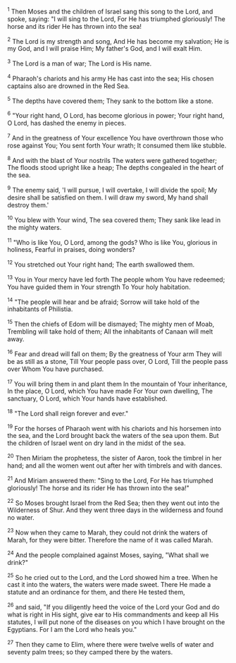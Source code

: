 <sup>1</sup> 
Then Moses and the children of Israel sang this song to the Lord, and spoke, saying: "I will sing to the Lord, For He has triumphed gloriously! The horse and its rider He has thrown into the sea! 

<sup>2</sup> 
The Lord is my strength and song, And He has become my salvation; He is my God, and I will praise Him; My father's God, and I will exalt Him. 

<sup>3</sup> 
The Lord is a man of war; The Lord is His name. 

<sup>4</sup> 
Pharaoh's chariots and his army He has cast into the sea; His chosen captains also are drowned in the Red Sea. 

<sup>5</sup> 
The depths have covered them; They sank to the bottom like a stone. 

<sup>6</sup> 
"Your right hand, O Lord, has become glorious in power; Your right hand, O Lord, has dashed the enemy in pieces. 

<sup>7</sup> 
And in the greatness of Your excellence You have overthrown those who rose against You; You sent forth Your wrath; It consumed them like stubble. 

<sup>8</sup> 
And with the blast of Your nostrils The waters were gathered together; The floods stood upright like a heap; The depths congealed in the heart of the sea. 

<sup>9</sup> 
The enemy said, 'I will pursue, I will overtake, I will divide the spoil; My desire shall be satisfied on them. I will draw my sword, My hand shall destroy them.' 

<sup>10</sup> 
You blew with Your wind, The sea covered them; They sank like lead in the mighty waters. 

<sup>11</sup> 
"Who is like You, O Lord, among the gods? Who is like You, glorious in holiness, Fearful in praises, doing wonders? 

<sup>12</sup> 
You stretched out Your right hand; The earth swallowed them. 

<sup>13</sup> 
You in Your mercy have led forth The people whom You have redeemed; You have guided them in Your strength To Your holy habitation. 

<sup>14</sup> 
"The people will hear and be afraid; Sorrow will take hold of the inhabitants of Philistia. 

<sup>15</sup> 
Then the chiefs of Edom will be dismayed; The mighty men of Moab, Trembling will take hold of them; All the inhabitants of Canaan will melt away. 

<sup>16</sup> 
Fear and dread will fall on them; By the greatness of Your arm They will be as still as a stone, Till Your people pass over, O Lord, Till the people pass over Whom You have purchased. 

<sup>17</sup> 
You will bring them in and plant them In the mountain of Your inheritance, In the place, O Lord, which You have made For Your own dwelling, The sanctuary, O Lord, which Your hands have established. 

<sup>18</sup> 
"The Lord shall reign forever and ever." 

<sup>19</sup> 
For the horses of Pharaoh went with his chariots and his horsemen into the sea, and the Lord brought back the waters of the sea upon them. But the children of Israel went on dry land in the midst of the sea.

<sup>20</sup> 
Then Miriam the prophetess, the sister of Aaron, took the timbrel in her hand; and all the women went out after her with timbrels and with dances. 

<sup>21</sup> 
And Miriam answered them: "Sing to the Lord, For He has triumphed gloriously! The horse and its rider He has thrown into the sea!" 

<sup>22</sup> 
So Moses brought Israel from the Red Sea; then they went out into the Wilderness of Shur. And they went three days in the wilderness and found no water. 

<sup>23</sup> 
Now when they came to Marah, they could not drink the waters of Marah, for they were bitter. Therefore the name of it was called Marah. 

<sup>24</sup> 
And the people complained against Moses, saying, "What shall we drink?" 

<sup>25</sup> 
So he cried out to the Lord, and the Lord showed him a tree. When he cast it into the waters, the waters were made sweet. There He made a statute and an ordinance for them, and there He tested them, 

<sup>26</sup> 
and said, "If you diligently heed the voice of the Lord your God and do what is right in His sight, give ear to His commandments and keep all His statutes, I will put none of the diseases on you which I have brought on the Egyptians. For I am the Lord who heals you." 

<sup>27</sup> 
Then they came to Elim, where there were twelve wells of water and seventy palm trees; so they camped there by the waters.